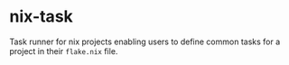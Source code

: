 # nix-task
Task runner for nix projects enabling users to define common tasks for a project in their `flake.nix` file.
